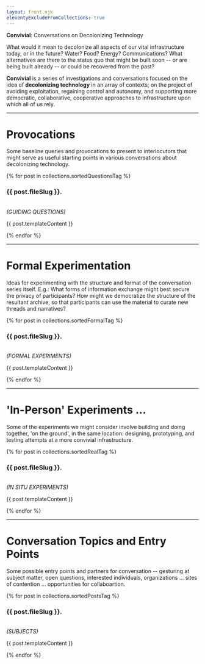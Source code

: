 ```yaml
---
layout: front.njk
eleventyExcludeFromCollections: true
---
```


<div id="title">
<b>Convivial</b>: Conversations on Decolonizing Technology
</div>

<!--
<div id="subtitle">
Conversations on decolonizing technology.
</div>
-->

<div id="blurb">

What would it mean to decolonize all aspects of our vital infrastructure today, or in the future?  Water? Food? Energy? Communications?  What alternatives are there to the status quo that might be built soon -- or are being built already -- or could be recovered from the past? 

<b>Convivial</b> is a series of investigations and conversations focused on the idea of <b>decolonizing technology</b> in an array of contexts; on the project of avoiding exploitation, regaining control and autonomy, and supporting more democratic, collaborative, cooperative approaches to infrastructure upon which all of us rely.

</div>

---

# Provocations

<div id="blurb">

Some baseline queries and provocations to present to interlocutors that might serve as useful starting points in various conversations about decolonizing technology. 

</div>

<div class="posts-area">
{% for post in collections.sortedQuestionsTag %}
  <div class="post">
    <div class="formal-contents">
      <div class="text">
<h3> {{ post.fileSlug }}.</h3>
<br>
<i>(GUIDING QUESTIONS)</i>
        <p>{{ post.templateContent }}</p>
      </div>
    </div>
  </div>
{% endfor %}
</div>

---

# Formal Experimentation

<div id="blurb">

Ideas for experimenting with the structure and format of the conversation series itself.  E.g.: What forms of information exchange might best secure the privacy of participants?  How might we democratize the structure of the resultant archive, so that participants can use the material to curate new threads and narratives? 

</div>

<div class="posts-area">
{% for post in collections.sortedFormalTag %}
  <div class="post">
    <div class="formal-contents"> 
      <div class="text">
<h3> {{ post.fileSlug }}.</h3>
<br>
<i>(FORMAL EXPERIMENTS)</i>
        <p>{{ post.templateContent }}</p>
      </div>
    </div>
  </div>
{% endfor %}
</div>

---

# 'In-Person' Experiments ... 

<div id="blurb">

Some of the experiments we might consider involve building and doing together, 'on the ground', in the same location: designing, prototyping, and testing attempts at a more convivial infrastructure. 
</div>

<div class="posts-area">
{% for post in collections.sortedRealTag %}
  <div class="post">
    <div class="formal-contents">
      <div class="text">
<h3> {{ post.fileSlug }}.</h3>
<br>
<i>(IN SITU EXPERIMENTS)</i>
        <p>{{ post.templateContent }}</p>
      </div>
    </div>
  </div>
{% endfor %}
</div>

---

# Conversation Topics and Entry Points

<div id="blurb">

Some possible entry points and partners for conversation -- gesturing at subject matter, open questions, interested individuals, organizations ... sites of contention ... opportunities for collaboartion.

</div>

<div class="posts-area">
{% for post in collections.sortedPostsTag %}
  <div class="post">
    <div class="post-contents">
      <div class="text">
<h3> {{ post.fileSlug }}.</h3>
<br>
<i>(SUBJECTS)</i>
        <p>{{ post.templateContent }}</p>
      </div>
    </div>
  </div>
{% endfor %}
</div>
